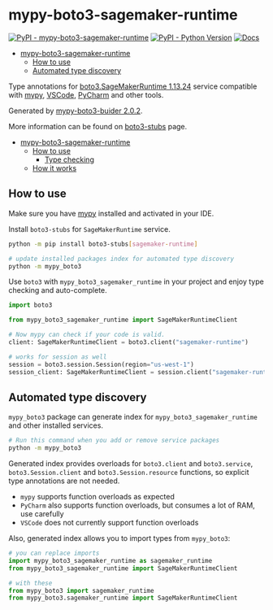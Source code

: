 # mypy-boto3-sagemaker-runtime

[![PyPI - mypy-boto3-sagemaker-runtime](https://img.shields.io/pypi/v/mypy-boto3-sagemaker-runtime.svg?color=blue)](https://pypi.org/project/mypy-boto3-sagemaker-runtime)
[![PyPI - Python Version](https://img.shields.io/pypi/pyversions/mypy-boto3-sagemaker-runtime.svg?color=blue)](https://pypi.org/project/mypy-boto3-sagemaker-runtime)
[![Docs](https://img.shields.io/readthedocs/mypy-boto3-builder.svg?color=blue)](https://mypy-boto3-builder.readthedocs.io/)

- [mypy-boto3-sagemaker-runtime](#mypy-boto3-sagemaker-runtime)
  - [How to use](#how-to-use)
  - [Automated type discovery](#automated-type-discovery)


Type annotations for
[boto3.SageMakerRuntime 1.13.24](https://boto3.amazonaws.com/v1/documentation/api/1.13.24/reference/services/sagemaker-runtime.html#SageMakerRuntime) service
compatible with [mypy](https://github.com/python/mypy), [VSCode](https://code.visualstudio.com/),
[PyCharm](https://www.jetbrains.com/pycharm/) and other tools.

Generated by [mypy-boto3-buider 2.0.2](https://github.com/vemel/mypy_boto3_builder).

More information can be found on [boto3-stubs](https://pypi.org/project/boto3-stubs/) page.

- [mypy-boto3-sagemaker-runtime](#mypy-boto3-sagemaker-runtime)
  - [How to use](#how-to-use)
    - [Type checking](#type-checking)
  - [How it works](#how-it-works)

## How to use

Make sure you have [mypy](https://github.com/python/mypy) installed and activated in your IDE.

Install `boto3-stubs` for `SageMakerRuntime` service.

```bash
python -m pip install boto3-stubs[sagemaker-runtime]

# update installed packages index for automated type discovery
python -m mypy_boto3
```

Use `boto3` with `mypy_boto3_sagemaker_runtime` in your project and enjoy type checking and auto-complete.

```python
import boto3

from mypy_boto3_sagemaker_runtime import SageMakerRuntimeClient

# Now mypy can check if your code is valid.
client: SageMakerRuntimeClient = boto3.client("sagemaker-runtime")

# works for session as well
session = boto3.session.Session(region="us-west-1")
session_client: SageMakerRuntimeClient = session.client("sagemaker-runtime")

```

## Automated type discovery

`mypy_boto3` package can generate index for `mypy_boto3_sagemaker_runtime` and other installed services.

```bash
# Run this command when you add or remove service packages
python -m mypy_boto3
```

Generated index provides overloads for `boto3.client` and `boto3.service`,
`boto3.Session.client` and `boto3.Session.resource` functions,
so explicit type annotations are not needed.

- `mypy` supports function overloads as expected
- `PyCharm` also supports function overloads, but consumes a lot of RAM, use carefully
- `VSCode` does not currently support function overloads

Also, generated index allows you to import types from `mypy_boto3`:

```python
# you can replace imports
import mypy_boto3_sagemaker_runtime as sagemaker_runtime
from mypy_boto3_sagemaker_runtime import SageMakerRuntimeClient

# with these
from mypy_boto3 import sagemaker_runtime
from mypy_boto3.sagemaker_runtime import SageMakerRuntimeClient
```